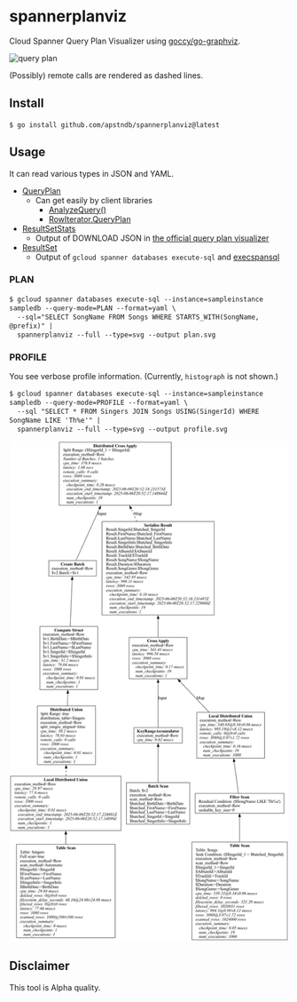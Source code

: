 # spannerplanviz

Cloud Spanner Query Plan Visualizer using [goccy/go-graphviz](https://github.com/goccy/go-graphviz).

![query plan](docs/plan.png)

(Possibly) remote calls are rendered as dashed lines.

## Install

```
$ go install github.com/apstndb/spannerplanviz@latest
```

## Usage

It can read various types in JSON and YAML.

* [QueryPlan](https://cloud.google.com/spanner/docs/reference/rest/v1/ResultSetStats?hl=en#QueryPlan)
    * Can get easily by client libraries
        * [AnalyzeQuery()](https://pkg.go.dev/cloud.google.com/go/spanner#ReadOnlyTransaction.AnalyzeQuery)
        * [RowIterator.QueryPlan](https://pkg.go.dev/cloud.google.com/go/spanner#RowIterator)
* [ResultSetStats](https://cloud.google.com/spanner/docs/reference/rest/v1/ResultSetStats?hl=en)
    * Output of DOWNLOAD JSON in [the official query plan visualizer](https://cloud.google.com/spanner/docs/tune-query-with-visualizer?hl=en)
* [ResultSet](https://cloud.google.com/spanner/docs/reference/rest/v1/ResultSet?hl=en)
    * Output of `gcloud spanner databases execute-sql` and [execspansql](https://github.com/apstndb/execspansql)

### PLAN

```
$ gcloud spanner databases execute-sql --instance=sampleinstance sampledb --query-mode=PLAN --format=yaml \
  --sql="SELECT SongName FROM Songs WHERE STARTS_WITH(SongName, @prefix)" |
  spannerplanviz --full --type=svg --output plan.svg
```

### PROFILE

You see verbose profile information. (Currently, `histograph` is not shown.)

```
$ gcloud spanner databases execute-sql --instance=sampleinstance sampledb --query-mode=PROFILE --format=yaml \
  --sql "SELECT * FROM Singers JOIN Songs USING(SingerId) WHERE SongName LIKE 'Th%e'" |
  spannerplanviz --full --type=svg --output profile.svg
```

![full profile](docs/dca_full.png)


## Disclaimer

This tool is Alpha quality.